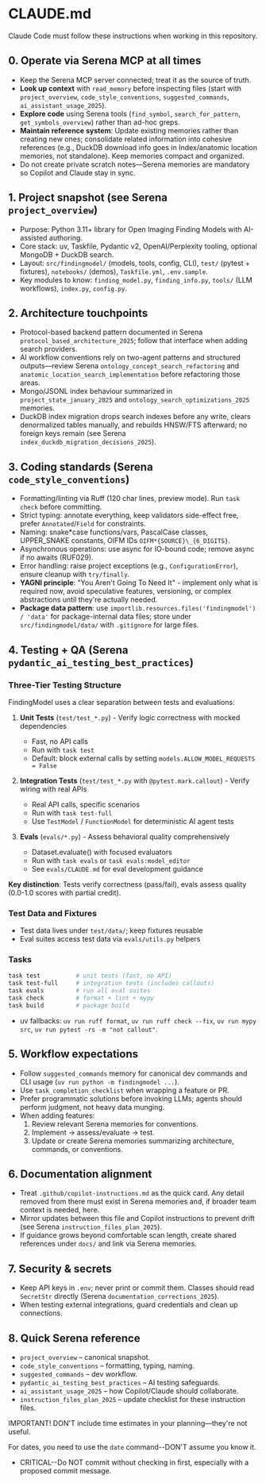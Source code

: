 # CLAUDE.md

Claude Code must follow these instructions when working in this repository.

## 0. Operate via Serena MCP at all times

- Keep the Serena MCP server connected; treat it as the source of truth.
- **Look up context** with `read_memory` before inspecting files (start with `project_overview`, `code_style_conventions`, `suggested_commands`, `ai_assistant_usage_2025`).
- **Explore code** using Serena tools (`find_symbol`, `search_for_pattern`, `get_symbols_overview`) rather than ad-hoc greps.
- **Maintain reference system**: Update existing memories rather than creating new ones; consolidate related information into cohesive references (e.g., DuckDB download info goes in Index/anatomic location memories, not standalone). Keep memories compact and organized.
- Do not create private scratch notes—Serena memories are mandatory so Copilot and Claude stay in sync.

## 1. Project snapshot (see Serena `project_overview`)

- Purpose: Python 3.11+ library for Open Imaging Finding Models with AI-assisted authoring.
- Core stack: uv, Taskfile, Pydantic v2, OpenAI/Perplexity tooling, optional MongoDB + DuckDB search.
- Layout: `src/findingmodel/` (models, tools, config, CLI), `test/` (pytest + fixtures), `notebooks/` (demos), `Taskfile.yml`, `.env.sample`.
- Key modules to know: `finding_model.py`, `finding_info.py`, `tools/` (LLM workflows), `index.py`, `config.py`.

## 2. Architecture touchpoints

- Protocol-based backend pattern documented in Serena `protocol_based_architecture_2025`; follow that interface when adding search providers.
- AI workflow conventions rely on two-agent patterns and structured outputs—review Serena `ontology_concept_search_refactoring` and `anatomic_location_search_implementation` before refactoring those areas.
- Mongo/JSONL index behaviour summarized in `project_state_january_2025` and `ontology_search_optimizations_2025` memories.
- DuckDB index migration drops search indexes before any write, clears denormalized tables manually, and rebuilds HNSW/FTS afterward; no foreign keys remain (see Serena `index_duckdb_migration_decisions_2025`).

## 3. Coding standards (Serena `code_style_conventions`)

- Formatting/linting via Ruff (120 char lines, preview mode). Run `task check` before committing.
- Strict typing: annotate everything, keep validators side-effect free, prefer `Annotated`/`Field` for constraints.
- Naming: snake*case functions/vars, PascalCase classes, UPPER_SNAKE constants, OIFM IDs `OIFM*{SOURCE}\_{6_DIGITS}`.
- Asynchronous operations: use async for IO-bound code; remove async if no awaits (RUF029).
- Error handling: raise project exceptions (e.g., `ConfigurationError`), ensure cleanup with `try/finally`.
- **YAGNI principle**: "You Aren't Going To Need It" - implement only what is required now, avoid speculative features, versioning, or complex abstractions until they're actually needed.
- **Package data pattern**: use `importlib.resources.files('findingmodel') / 'data'` for package-internal data files; store under `src/findingmodel/data/` with `.gitignore` for large files.

## 4. Testing + QA (Serena `pydantic_ai_testing_best_practices`)

### Three-Tier Testing Structure

FindingModel uses a clear separation between tests and evaluations:

1. **Unit Tests** (`test/test_*.py`) - Verify logic correctness with mocked dependencies
   - Fast, no API calls
   - Run with `task test`
   - Default: block external calls by setting `models.ALLOW_MODEL_REQUESTS = False`

2. **Integration Tests** (`test/test_*.py` with `@pytest.mark.callout`) - Verify wiring with real APIs
   - Real API calls, specific scenarios
   - Run with `task test-full`
   - Use `TestModel` / `FunctionModel` for deterministic AI agent tests

3. **Evals** (`evals/*.py`) - Assess behavioral quality comprehensively
   - Dataset.evaluate() with focused evaluators
   - Run with `task evals` or `task evals:model_editor`
   - See `evals/CLAUDE.md` for eval development guidance

**Key distinction**: Tests verify correctness (pass/fail), evals assess quality (0.0-1.0 scores with partial credit).

### Test Data and Fixtures

- Test data lives under `test/data/`; keep fixtures reusable
- Eval suites access test data via `evals/utils.py` helpers

### Tasks

```bash
task test          # unit tests (fast, no API)
task test-full     # integration tests (includes callouts)
task evals         # run all eval suites
task check         # format + lint + mypy
task build         # package build
```

- uv fallbacks: `uv run ruff format`, `uv run ruff check --fix`, `uv run mypy src`, `uv run pytest -rs -m "not callout"`.

## 5. Workflow expectations

- Follow `suggested_commands` memory for canonical dev commands and CLI usage (`uv run python -m findingmodel ...`).
- Use `task_completion_checklist` when wrapping a feature or PR.
- Prefer programmatic solutions before invoking LLMs; agents should perform judgment, not heavy data munging.
- When adding features:
  1. Review relevant Serena memories for conventions.
  2. Implement -> assess/evaluate -> test.
  3. Update or create Serena memories summarizing architecture, commands, or conventions.

## 6. Documentation alignment

- Treat `.github/copilot-instructions.md` as the quick card. Any detail removed from there must exist in Serena memories and, if broader team context is needed, here.
- Mirror updates between this file and Copilot instructions to prevent drift (see Serena `instruction_files_plan_2025`).
- If guidance grows beyond comfortable scan length, create shared references under `docs/` and link via Serena memories.

## 7. Security & secrets

- Keep API keys in `.env`; never print or commit them. Classes should read `SecretStr` directly (Serena `documentation_corrections_2025`).
- When testing external integrations, guard credentials and clean up connections.

## 8. Quick Serena reference

- `project_overview` – canonical snapshot.
- `code_style_conventions` – formatting, typing, naming.
- `suggested_commands` – dev workflow.
- `pydantic_ai_testing_best_practices` – AI testing safeguards.
- `ai_assistant_usage_2025` – how Copilot/Claude should collaborate.
- `instruction_files_plan_2025` – update checklist for these instruction files.

IMPORTANT! DON'T include time estimates in your planning—they're not useful.

For dates, you need to use the `date` command--DON'T assume you know it.

- CRITICAL--Do NOT commit without checking in first, especially with a proposed commit message.